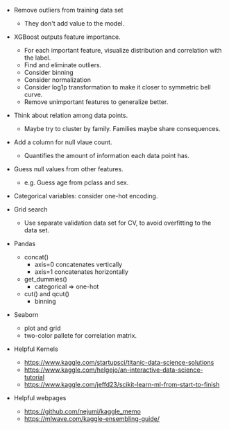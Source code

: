 - Remove outliers from training data set
  - They don't add value to the model.

- XGBoost outputs feature importance.
  - For each important feature, visualize distribution and correlation with the label.
  - Find and eliminate outliers.
  - Consider binning
  - Consider normalization
  - Consider log1p transformation to make it closer to symmetric bell curve.
  - Remove unimportant features to generalize better.

- Think about relation among data points.
  - Maybe try to cluster by family. Families maybe share consequences.

- Add a column for null vlaue count.
  - Quantifies the amount of information each data point has.

- Guess null values from other features.
  - e.g. Guess age from pclass and sex.

- Categorical variables: consider one-hot encoding.

- Grid search
  - Use separate validation data set for CV, to avoid overfitting to the data set.

- Pandas
  - concat()
    - axis=0 concatenates vertically
    - axis=1 concatenates horizontally
  - get_dummies()
    - categorical => one-hot
  - cut() and qcut()
    - binning

- Seaborn
  - plot and grid
  - two-color pallete for correlation matrix.

- Helpful Kernels
  - https://www.kaggle.com/startupsci/titanic-data-science-solutions
  - https://www.kaggle.com/helgejo/an-interactive-data-science-tutorial
  - https://www.kaggle.com/jeffd23/scikit-learn-ml-from-start-to-finish

- Helpful webpages
  - https://github.com/nejumi/kaggle_memo
  - https://mlwave.com/kaggle-ensembling-guide/

